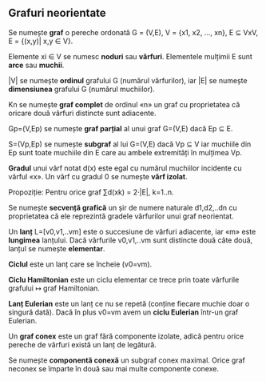 Grafuri neorientate
-------------------

Se numește **graf** o pereche ordonată G = (V,E),
V = {x1, x2, ..., xn}, E ⊆ VxV, E = {(x,y)| x,y ∈ V}.

Elemente xi ∈ V se numesc **noduri** sau **vârfuri**.
Elementele mulțimii E sunt **arce** sau **muchii**.

|V| se numește **ordinul** grafului G (numărul vârfurilor), iar |E| se numește **dimensiunea** grafului G (numărul muchiilor).

Kn se numește **graf complet** de ordinul «n» un graf cu proprietatea că oricare două vârfuri distincte sunt adiacente.

Gp=(V,Ep) se numește **graf parțial** al unui graf G=(V,E) dacă Ep ⊆ E.

S=(Vp,Ep) se numește **subgraf** al lui G=(V,E) dacă Vp ⊆ V iar muchiile din Ep sunt toate muchiile din E care au ambele extremități în mulțimea Vp.

**Gradul** unui vârf notat d(x) este egal cu numărul muchiilor incidente cu vârful «x». Un vârf cu gradul 0 se numește **vârf izolat**.

Propoziție: Pentru orice graf ∑d(xk) = 2·|E|, k=1..n.

Se numește **secvență grafică** un șir de numere naturale d1,d2,..dn cu proprietatea că ele reprezintă gradele vârfurilor unui graf neorientat.

Un **lanț** L=[v0,v1,..vm] este o succesiune de vârfuri adiacente, iar «m» este **lungimea** lanțului. Dacă vârfurile v0,v1,..vm sunt distincte două câte două, lanțul se numește **elementar**.

**Ciclul** este un lanț care se încheie (v0=vm).

**Ciclu Hamiltonian** este un ciclu elementar ce trece prin toate vârfurile grafului ↦ graf Hamiltonian.

**Lanț Eulerian** este un lanț ce nu se repetă (conține fiecare muchie doar o singură dată). Dacă în plus v0=vm avem un **ciclu Eulerian** într-un graf Eulerian.

Un **graf conex** este un graf fără componente izolate, adică pentru orice pereche de vârfuri există un lanț de legătură.

Se numește **componentă conexă** un subgraf conex maximal. Orice graf neconex se împarte în două sau mai multe componente conexe.
